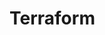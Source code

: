 # Terraform

<!-- Session.1 =
    -EC2
    -PUBLIC SUBNET
    -INTERNET GATEWAYS
    -KEY PAIR
    -ROUTE TABLE
    -ROUTE TABLES ASSOCIATION
    -SECURITY GROUP
    -VPC -->